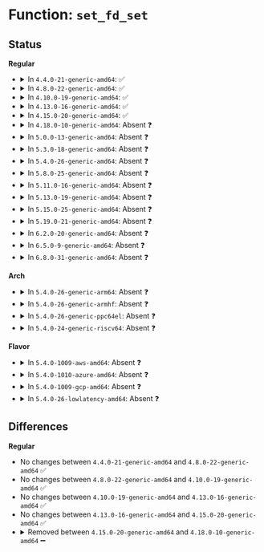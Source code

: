 # Function: <code>set_fd_set</code>

## Status
<b>Regular</b>
<ul>
<li>
<details>
<summary>In <code>4.4.0-21-generic-amd64</code>: ✅</summary>

```c
long unsigned int set_fd_set(long unsigned int nr, void * ufdset, long unsigned int * fdset)
```

```json
{
  "name": "set_fd_set",
  "collision_type": "Unique Static",
  "inline_type": "No",
  "funcs": [
    {
      "addr": 18446744071581076608,
      "name": "set_fd_set",
      "external": false,
      "loc": "include/linux/poll.h:141",
      "file": "fs/select.c",
      "inline": "seen, unknown",
      "caller_inline": [],
      "caller_func": [
        "fs/select.c:core_sys_select",
        "fs/select.c:core_sys_select",
        "fs/select.c:core_sys_select"
      ]
    }
  ],
  "symbols": [
    {
      "addr": 18446744071581076608,
      "name": "set_fd_set",
      "section": ".text",
      "bind": "STB_LOCAL",
      "size": 41
    }
  ]
}
```
</details>
</li>
<li>
<details>
<summary>In <code>4.8.0-22-generic-amd64</code>: ✅</summary>

```c
long unsigned int set_fd_set(long unsigned int nr, void * ufdset, long unsigned int * fdset)
```

```json
{
  "name": "set_fd_set",
  "collision_type": "Unique Static",
  "inline_type": "No",
  "funcs": [
    {
      "addr": 18446744071581239520,
      "name": "set_fd_set",
      "external": false,
      "loc": "include/linux/poll.h:141",
      "file": "fs/select.c",
      "inline": "seen, unknown",
      "caller_inline": [],
      "caller_func": [
        "fs/select.c:core_sys_select",
        "fs/select.c:core_sys_select",
        "fs/select.c:core_sys_select"
      ]
    }
  ],
  "symbols": [
    {
      "addr": 18446744071581239520,
      "name": "set_fd_set",
      "section": ".text",
      "bind": "STB_LOCAL",
      "size": 76
    }
  ]
}
```
</details>
</li>
<li>
<details>
<summary>In <code>4.10.0-19-generic-amd64</code>: ✅</summary>

```c
long unsigned int set_fd_set(long unsigned int nr, void * ufdset, long unsigned int * fdset)
```

```json
{
  "name": "set_fd_set",
  "collision_type": "Unique Static",
  "inline_type": "No",
  "funcs": [
    {
      "addr": 18446744071581317392,
      "name": "set_fd_set",
      "external": false,
      "loc": "include/linux/poll.h:141",
      "file": "fs/select.c",
      "inline": "seen, unknown",
      "caller_inline": [],
      "caller_func": [
        "fs/select.c:core_sys_select",
        "fs/select.c:core_sys_select",
        "fs/select.c:core_sys_select"
      ]
    }
  ],
  "symbols": [
    {
      "addr": 18446744071581317392,
      "name": "set_fd_set",
      "section": ".text",
      "bind": "STB_LOCAL",
      "size": 76
    }
  ]
}
```
</details>
</li>
<li>
<details>
<summary>In <code>4.13.0-16-generic-amd64</code>: ✅</summary>

```c
long unsigned int set_fd_set(long unsigned int nr, void * ufdset, long unsigned int * fdset)
```

```json
{
  "name": "set_fd_set",
  "collision_type": "Unique Static",
  "inline_type": "No",
  "funcs": [
    {
      "addr": 18446744071581370208,
      "name": "set_fd_set",
      "external": false,
      "loc": "fs/select.c:375",
      "file": "fs/select.c",
      "inline": "seen, unknown",
      "caller_inline": [],
      "caller_func": [
        "fs/select.c:core_sys_select",
        "fs/select.c:core_sys_select",
        "fs/select.c:core_sys_select"
      ]
    }
  ],
  "symbols": [
    {
      "addr": 18446744071581370208,
      "name": "set_fd_set",
      "section": ".text",
      "bind": "STB_LOCAL",
      "size": 73
    }
  ]
}
```
</details>
</li>
<li>
<details>
<summary>In <code>4.15.0-20-generic-amd64</code>: ✅</summary>

```c
long unsigned int set_fd_set(long unsigned int nr, void * ufdset, long unsigned int * fdset)
```

```json
{
  "name": "set_fd_set",
  "collision_type": "Unique Static",
  "inline_type": "No",
  "funcs": [
    {
      "addr": 18446744071581511696,
      "name": "set_fd_set",
      "external": false,
      "loc": "fs/select.c:374",
      "file": "fs/select.c",
      "inline": "seen, unknown",
      "caller_inline": [],
      "caller_func": [
        "fs/select.c:core_sys_select",
        "fs/select.c:core_sys_select",
        "fs/select.c:core_sys_select"
      ]
    }
  ],
  "symbols": [
    {
      "addr": 18446744071581511696,
      "name": "set_fd_set",
      "section": ".text",
      "bind": "STB_LOCAL",
      "size": 73
    }
  ]
}
```
</details>
</li>
<li>
<details>
<summary>In <code>4.18.0-10-generic-amd64</code>: Absent ❓</summary>

```json
{
  "name": "set_fd_set",
  "collision_type": "Unique Static",
  "inline_type": "Selective",
  "funcs": [
    {
      "addr": 18446744071581678962,
      "name": "set_fd_set",
      "external": false,
      "loc": "fs/select.c:373",
      "file": "fs/select.c",
      "inline": "declared, inlined",
      "caller_inline": [
        "fs/select.c:core_sys_select",
        "fs/select.c:core_sys_select",
        "fs/select.c:core_sys_select"
      ],
      "caller_func": [
        "fs/select.c:core_sys_select",
        "fs/select.c:core_sys_select",
        "fs/select.c:core_sys_select"
      ]
    }
  ],
  "symbols": [
    {
      "addr": 18446744071581669952,
      "name": "set_fd_set.part.7",
      "section": ".text",
      "bind": "STB_LOCAL",
      "size": 69
    }
  ]
}
```
</details>
</li>
<li>
<details>
<summary>In <code>5.0.0-13-generic-amd64</code>: Absent ❓</summary>

```json
{
  "name": "set_fd_set",
  "collision_type": "Unique Static",
  "inline_type": "Full",
  "funcs": [
    {
      "addr": 18446744071581765552,
      "name": "set_fd_set",
      "external": false,
      "loc": "fs/select.c:398",
      "file": "fs/select.c",
      "inline": "declared, inlined",
      "caller_inline": [
        "fs/select.c:core_sys_select",
        "fs/select.c:core_sys_select",
        "fs/select.c:core_sys_select",
        "fs/select.c:core_sys_select",
        "fs/select.c:core_sys_select",
        "fs/select.c:core_sys_select"
      ],
      "caller_func": []
    }
  ],
  "symbols": []
}
```
</details>
</li>
<li>
<details>
<summary>In <code>5.3.0-18-generic-amd64</code>: Absent ❓</summary>

```json
{
  "name": "set_fd_set",
  "collision_type": "Unique Static",
  "inline_type": "Selective",
  "funcs": [
    {
      "addr": 18446744071581882890,
      "name": "set_fd_set",
      "external": false,
      "loc": "fs/select.c:400",
      "file": "fs/select.c",
      "inline": "declared, inlined",
      "caller_inline": [
        "fs/select.c:core_sys_select",
        "fs/select.c:core_sys_select",
        "fs/select.c:core_sys_select"
      ],
      "caller_func": [
        "fs/select.c:core_sys_select",
        "fs/select.c:core_sys_select",
        "fs/select.c:core_sys_select"
      ]
    }
  ],
  "symbols": [
    {
      "addr": 18446744071581873888,
      "name": "set_fd_set.part.0",
      "section": ".text",
      "bind": "STB_LOCAL",
      "size": 69
    }
  ]
}
```
</details>
</li>
<li>
<details>
<summary>In <code>5.4.0-26-generic-amd64</code>: Absent ❓</summary>

```json
{
  "name": "set_fd_set",
  "collision_type": "Unique Static",
  "inline_type": "Full",
  "funcs": [
    {
      "addr": 18446744071581954984,
      "name": "set_fd_set",
      "external": false,
      "loc": "fs/select.c:400",
      "file": "fs/select.c",
      "inline": "declared, inlined",
      "caller_inline": [
        "fs/select.c:core_sys_select",
        "fs/select.c:core_sys_select",
        "fs/select.c:core_sys_select",
        "fs/select.c:core_sys_select",
        "fs/select.c:core_sys_select",
        "fs/select.c:core_sys_select"
      ],
      "caller_func": []
    }
  ],
  "symbols": []
}
```
</details>
</li>
<li>
<details>
<summary>In <code>5.8.0-25-generic-amd64</code>: Absent ❓</summary>

```json
{
  "name": "set_fd_set",
  "collision_type": "Unique Static",
  "inline_type": "Full",
  "funcs": [
    {
      "addr": 18446744071582187128,
      "name": "set_fd_set",
      "external": false,
      "loc": "fs/select.c:400",
      "file": "fs/select.c",
      "inline": "declared, inlined",
      "caller_inline": [
        "fs/select.c:core_sys_select",
        "fs/select.c:core_sys_select",
        "fs/select.c:core_sys_select",
        "fs/select.c:core_sys_select",
        "fs/select.c:core_sys_select",
        "fs/select.c:core_sys_select"
      ],
      "caller_func": []
    }
  ],
  "symbols": []
}
```
</details>
</li>
<li>
<details>
<summary>In <code>5.11.0-16-generic-amd64</code>: Absent ❓</summary>

```json
{
  "name": "set_fd_set",
  "collision_type": "Unique Static",
  "inline_type": "Full",
  "funcs": [
    {
      "addr": 18446744071582234573,
      "name": "set_fd_set",
      "external": false,
      "loc": "fs/select.c:400",
      "file": "fs/select.c",
      "inline": "declared, inlined",
      "caller_inline": [
        "fs/select.c:core_sys_select",
        "fs/select.c:core_sys_select",
        "fs/select.c:core_sys_select",
        "fs/select.c:core_sys_select",
        "fs/select.c:core_sys_select",
        "fs/select.c:core_sys_select"
      ],
      "caller_func": []
    }
  ],
  "symbols": []
}
```
</details>
</li>
<li>
<details>
<summary>In <code>5.13.0-19-generic-amd64</code>: Absent ❓</summary>

```json
{
  "name": "set_fd_set",
  "collision_type": "Unique Static",
  "inline_type": "Full",
  "funcs": [
    {
      "addr": 18446744071582260409,
      "name": "set_fd_set",
      "external": false,
      "loc": "fs/select.c:400",
      "file": "fs/select.c",
      "inline": "declared, inlined",
      "caller_inline": [
        "fs/select.c:core_sys_select",
        "fs/select.c:core_sys_select",
        "fs/select.c:core_sys_select",
        "fs/select.c:core_sys_select",
        "fs/select.c:core_sys_select",
        "fs/select.c:core_sys_select"
      ],
      "caller_func": []
    }
  ],
  "symbols": []
}
```
</details>
</li>
<li>
<details>
<summary>In <code>5.15.0-25-generic-amd64</code>: Absent ❓</summary>

```json
{
  "name": "set_fd_set",
  "collision_type": "Unique Static",
  "inline_type": "Full",
  "funcs": [
    {
      "addr": 18446744071582578297,
      "name": "set_fd_set",
      "external": false,
      "loc": "fs/select.c:400",
      "file": "fs/select.c",
      "inline": "declared, inlined",
      "caller_inline": [
        "fs/select.c:core_sys_select",
        "fs/select.c:core_sys_select",
        "fs/select.c:core_sys_select",
        "fs/select.c:core_sys_select",
        "fs/select.c:core_sys_select",
        "fs/select.c:core_sys_select"
      ],
      "caller_func": []
    }
  ],
  "symbols": []
}
```
</details>
</li>
<li>
<details>
<summary>In <code>5.19.0-21-generic-amd64</code>: Absent ❓</summary>

```json
{
  "name": "set_fd_set",
  "collision_type": "Unique Static",
  "inline_type": "Full",
  "funcs": [
    {
      "addr": 18446744071583107047,
      "name": "set_fd_set",
      "external": false,
      "loc": "fs/select.c:401",
      "file": "fs/select.c",
      "inline": "declared, inlined",
      "caller_inline": [
        "fs/select.c:core_sys_select",
        "fs/select.c:core_sys_select",
        "fs/select.c:core_sys_select",
        "fs/select.c:core_sys_select",
        "fs/select.c:core_sys_select",
        "fs/select.c:core_sys_select"
      ],
      "caller_func": []
    }
  ],
  "symbols": []
}
```
</details>
</li>
<li>
<details>
<summary>In <code>6.2.0-20-generic-amd64</code>: Absent ❓</summary>

```json
{
  "name": "set_fd_set",
  "collision_type": "Unique Static",
  "inline_type": "Full",
  "funcs": [
    {
      "addr": 18446744071583675575,
      "name": "set_fd_set",
      "external": false,
      "loc": "fs/select.c:401",
      "file": "fs/select.c",
      "inline": "declared, inlined",
      "caller_inline": [
        "fs/select.c:core_sys_select",
        "fs/select.c:core_sys_select",
        "fs/select.c:core_sys_select",
        "fs/select.c:core_sys_select",
        "fs/select.c:core_sys_select",
        "fs/select.c:core_sys_select"
      ],
      "caller_func": []
    }
  ],
  "symbols": []
}
```
</details>
</li>
<li>
<details>
<summary>In <code>6.5.0-9-generic-amd64</code>: Absent ❓</summary>

```json
{
  "name": "set_fd_set",
  "collision_type": "Unique Static",
  "inline_type": "Full",
  "funcs": [
    {
      "addr": 18446744071583893355,
      "name": "set_fd_set",
      "external": false,
      "loc": "fs/select.c:401",
      "file": "fs/select.c",
      "inline": "declared, inlined",
      "caller_inline": [
        "fs/select.c:core_sys_select",
        "fs/select.c:core_sys_select",
        "fs/select.c:core_sys_select",
        "fs/select.c:core_sys_select",
        "fs/select.c:core_sys_select",
        "fs/select.c:core_sys_select"
      ],
      "caller_func": []
    }
  ],
  "symbols": []
}
```
</details>
</li>
<li>
<details>
<summary>In <code>6.8.0-31-generic-amd64</code>: Absent ❓</summary>

```json
{
  "name": "set_fd_set",
  "collision_type": "Unique Static",
  "inline_type": "Full",
  "funcs": [
    {
      "addr": 18446744071584100519,
      "name": "set_fd_set",
      "external": false,
      "loc": "fs/select.c:401",
      "file": "fs/select.c",
      "inline": "declared, inlined",
      "caller_inline": [
        "fs/select.c:core_sys_select",
        "fs/select.c:core_sys_select",
        "fs/select.c:core_sys_select",
        "fs/select.c:core_sys_select",
        "fs/select.c:core_sys_select",
        "fs/select.c:core_sys_select"
      ],
      "caller_func": []
    }
  ],
  "symbols": []
}
```
</details>
</li>
</ul>
<b>Arch</b>
<ul>
<li>
<details>
<summary>In <code>5.4.0-26-generic-arm64</code>: Absent ❓</summary>

```json
{
  "name": "set_fd_set",
  "collision_type": "Unique Static",
  "inline_type": "Selective",
  "funcs": [
    {
      "addr": 18446603336493450964,
      "name": "set_fd_set",
      "external": false,
      "loc": "fs/select.c:400",
      "file": "fs/select.c",
      "inline": "declared, inlined",
      "caller_inline": [
        "fs/select.c:core_sys_select",
        "fs/select.c:core_sys_select",
        "fs/select.c:core_sys_select",
        "fs/select.c:core_sys_select"
      ],
      "caller_func": [
        "fs/select.c:core_sys_select",
        "fs/select.c:core_sys_select"
      ]
    }
  ],
  "symbols": [
    {
      "addr": 18446603336493440840,
      "name": "set_fd_set.part.0",
      "section": ".text",
      "bind": "STB_LOCAL",
      "size": 316
    }
  ]
}
```
</details>
</li>
<li>
<details>
<summary>In <code>5.4.0-26-generic-armhf</code>: Absent ❓</summary>

```json
{
  "name": "set_fd_set",
  "collision_type": "Unique Static",
  "inline_type": "Full",
  "funcs": [
    {
      "addr": 3227017916,
      "name": "set_fd_set",
      "external": false,
      "loc": "fs/select.c:400",
      "file": "fs/select.c",
      "inline": "declared, inlined",
      "caller_inline": [
        "fs/select.c:core_sys_select",
        "fs/select.c:core_sys_select",
        "fs/select.c:core_sys_select",
        "fs/select.c:core_sys_select",
        "fs/select.c:core_sys_select",
        "fs/select.c:core_sys_select"
      ],
      "caller_func": []
    }
  ],
  "symbols": []
}
```
</details>
</li>
<li>
<details>
<summary>In <code>5.4.0-26-generic-ppc64el</code>: Absent ❓</summary>

```json
{
  "name": "set_fd_set",
  "collision_type": "Unique Static",
  "inline_type": "Full",
  "funcs": [
    {
      "addr": 13835058055287006048,
      "name": "set_fd_set",
      "external": false,
      "loc": "fs/select.c:400",
      "file": "fs/select.c",
      "inline": "declared, inlined",
      "caller_inline": [
        "fs/select.c:core_sys_select",
        "fs/select.c:core_sys_select",
        "fs/select.c:core_sys_select",
        "fs/select.c:core_sys_select",
        "fs/select.c:core_sys_select",
        "fs/select.c:core_sys_select"
      ],
      "caller_func": []
    }
  ],
  "symbols": []
}
```
</details>
</li>
<li>
<details>
<summary>In <code>5.4.0-24-generic-riscv64</code>: Absent ❓</summary>

```json
{
  "name": "set_fd_set",
  "collision_type": "Unique Static",
  "inline_type": "Full",
  "funcs": [
    {
      "addr": 18446743936273135276,
      "name": "set_fd_set",
      "external": false,
      "loc": "fs/select.c:400",
      "file": "fs/select.c",
      "inline": "declared, inlined",
      "caller_inline": [
        "fs/select.c:core_sys_select",
        "fs/select.c:core_sys_select",
        "fs/select.c:core_sys_select",
        "fs/select.c:core_sys_select",
        "fs/select.c:core_sys_select",
        "fs/select.c:core_sys_select"
      ],
      "caller_func": []
    }
  ],
  "symbols": []
}
```
</details>
</li>
</ul>
<b>Flavor</b>
<ul>
<li>
<details>
<summary>In <code>5.4.0-1009-aws-amd64</code>: Absent ❓</summary>

```json
{
  "name": "set_fd_set",
  "collision_type": "Unique Static",
  "inline_type": "Full",
  "funcs": [
    {
      "addr": 18446744071581923720,
      "name": "set_fd_set",
      "external": false,
      "loc": "fs/select.c:400",
      "file": "fs/select.c",
      "inline": "declared, inlined",
      "caller_inline": [
        "fs/select.c:core_sys_select",
        "fs/select.c:core_sys_select",
        "fs/select.c:core_sys_select",
        "fs/select.c:core_sys_select",
        "fs/select.c:core_sys_select",
        "fs/select.c:core_sys_select"
      ],
      "caller_func": []
    }
  ],
  "symbols": []
}
```
</details>
</li>
<li>
<details>
<summary>In <code>5.4.0-1010-azure-amd64</code>: Absent ❓</summary>

```json
{
  "name": "set_fd_set",
  "collision_type": "Unique Static",
  "inline_type": "Full",
  "funcs": [
    {
      "addr": 18446744071581861304,
      "name": "set_fd_set",
      "external": false,
      "loc": "fs/select.c:400",
      "file": "fs/select.c",
      "inline": "declared, inlined",
      "caller_inline": [
        "fs/select.c:core_sys_select",
        "fs/select.c:core_sys_select",
        "fs/select.c:core_sys_select",
        "fs/select.c:core_sys_select",
        "fs/select.c:core_sys_select",
        "fs/select.c:core_sys_select"
      ],
      "caller_func": []
    }
  ],
  "symbols": []
}
```
</details>
</li>
<li>
<details>
<summary>In <code>5.4.0-1009-gcp-amd64</code>: Absent ❓</summary>

```json
{
  "name": "set_fd_set",
  "collision_type": "Unique Static",
  "inline_type": "Full",
  "funcs": [
    {
      "addr": 18446744071581915032,
      "name": "set_fd_set",
      "external": false,
      "loc": "fs/select.c:400",
      "file": "fs/select.c",
      "inline": "declared, inlined",
      "caller_inline": [
        "fs/select.c:core_sys_select",
        "fs/select.c:core_sys_select",
        "fs/select.c:core_sys_select",
        "fs/select.c:core_sys_select",
        "fs/select.c:core_sys_select",
        "fs/select.c:core_sys_select"
      ],
      "caller_func": []
    }
  ],
  "symbols": []
}
```
</details>
</li>
<li>
<details>
<summary>In <code>5.4.0-26-lowlatency-amd64</code>: Absent ❓</summary>

```json
{
  "name": "set_fd_set",
  "collision_type": "Unique Static",
  "inline_type": "Full",
  "funcs": [
    {
      "addr": 18446744071581984674,
      "name": "set_fd_set",
      "external": false,
      "loc": "fs/select.c:400",
      "file": "fs/select.c",
      "inline": "declared, inlined",
      "caller_inline": [
        "fs/select.c:core_sys_select",
        "fs/select.c:core_sys_select",
        "fs/select.c:core_sys_select",
        "fs/select.c:core_sys_select",
        "fs/select.c:core_sys_select",
        "fs/select.c:core_sys_select"
      ],
      "caller_func": []
    }
  ],
  "symbols": []
}
```
</details>
</li>
</ul>

## Differences
<b>Regular</b>
<ul>
<li>
No changes between <code>4.4.0-21-generic-amd64</code> and <code>4.8.0-22-generic-amd64</code> ✅
</li>
<li>
No changes between <code>4.8.0-22-generic-amd64</code> and <code>4.10.0-19-generic-amd64</code> ✅
</li>
<li>
No changes between <code>4.10.0-19-generic-amd64</code> and <code>4.13.0-16-generic-amd64</code> ✅
</li>
<li>
No changes between <code>4.13.0-16-generic-amd64</code> and <code>4.15.0-20-generic-amd64</code> ✅
</li>
<li>
<details>
<summary>Removed between <code>4.15.0-20-generic-amd64</code> and <code>4.18.0-10-generic-amd64</code> ➖</summary>

```c
long unsigned int set_fd_set(long unsigned int nr, void * ufdset, long unsigned int * fdset)
```
</details>
</li>
</ul>
